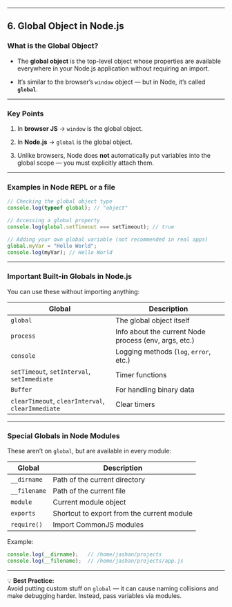 

---

## **6. Global Object in Node.js**

### **What is the Global Object?**

- The **global object** is the top-level object whose properties are available everywhere in your Node.js application without requiring an import.
    
- It’s similar to the browser’s `window` object — but in Node, it’s called **`global`**.
    

---

### **Key Points**

1. In **browser JS** → `window` is the global object.
    
2. In **Node.js** → `global` is the global object.
    
3. Unlike browsers, Node does **not** automatically put variables into the global scope — you must explicitly attach them.
    

---

### **Examples in Node REPL or a file**

```js
// Checking the global object type
console.log(typeof global); // "object"

// Accessing a global property
console.log(global.setTimeout === setTimeout); // true

// Adding your own global variable (not recommended in real apps)
global.myVar = "Hello World";
console.log(myVar); // Hello World
```

---

### **Important Built-in Globals in Node.js**

You can use these without importing anything:

|Global|Description|
|---|---|
|`global`|The global object itself|
|`process`|Info about the current Node process (env, args, etc.)|
|`console`|Logging methods (`log`, `error`, etc.)|
|`setTimeout`, `setInterval`, `setImmediate`|Timer functions|
|`Buffer`|For handling binary data|
|`clearTimeout`, `clearInterval`, `clearImmediate`|Clear timers|

---

### **Special Globals in Node Modules**

These aren’t on `global`, but are available in every module:

|Global|Description|
|---|---|
|`__dirname`|Path of the current directory|
|`__filename`|Path of the current file|
|`module`|Current module object|
|`exports`|Shortcut to export from the current module|
|`require()`|Import CommonJS modules|

Example:

```js
console.log(__dirname);   // /home/jashan/projects
console.log(__filename);  // /home/jashan/projects/app.js
```

---

💡 **Best Practice:**  
Avoid putting custom stuff on `global` — it can cause naming collisions and make debugging harder. Instead, pass variables via modules.
